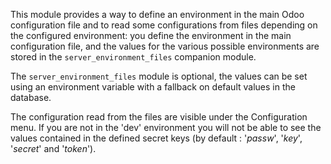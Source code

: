 This module provides a way to define an environment in the main Odoo
configuration file and to read some configurations from files depending
on the configured environment: you define the environment in the main
configuration file, and the values for the various possible environments
are stored in the `server_environment_files` companion module.

The `server_environment_files` module is optional, the values can be set
using an environment variable with a fallback on default values in the
database.

The configuration read from the files are visible under the
Configuration menu. If you are not in the 'dev' environment you will not
be able to see the values contained in the defined secret keys (by
default : '*passw*', '*key*', '*secret*' and '*token*').
